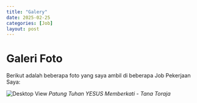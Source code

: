 ```yaml
---
title: "Galery"
date: 2025-02-25
categories: [Job]
layout: post
---
```


# Galeri Foto

Berikut adalah beberapa foto yang saya ambil di beberapa Job Pekerjaan Saya:

![Desktop View](/assets/images/patung.jpg)
*Patung Tuhan YESUS Memberkati - Tana Toraja*
<!-- 
![Desktop View](/assets/images/RAR02755.jpg)
*Natal UMUM Gereja KIBAID 2025*

![Desktop View](/assets/images/IMG_7743-2.jpg)
*Foto BUPATI Tana Toraja*

![Desktop View](/assets/images/IMG_7744-2.jpg)
*Foto Wakil BUPATI Tana Toraja*

![Desktop View](/assets/images/IMG_5203.png)
*Ollon - Tana Toraja* -->

